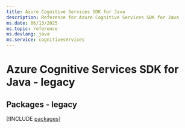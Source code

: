 ```yaml
---
title: Azure Cognitive Services SDK for Java
description: Reference for Azure Cognitive Services SDK for Java
ms.date: 06/13/2025
ms.topic: reference
ms.devlang: java
ms.service: cognitiveservices
---
```

# Azure Cognitive Services SDK for Java - legacy
## Packages - legacy
[!INCLUDE [packages](cognitive-services-index.md)]